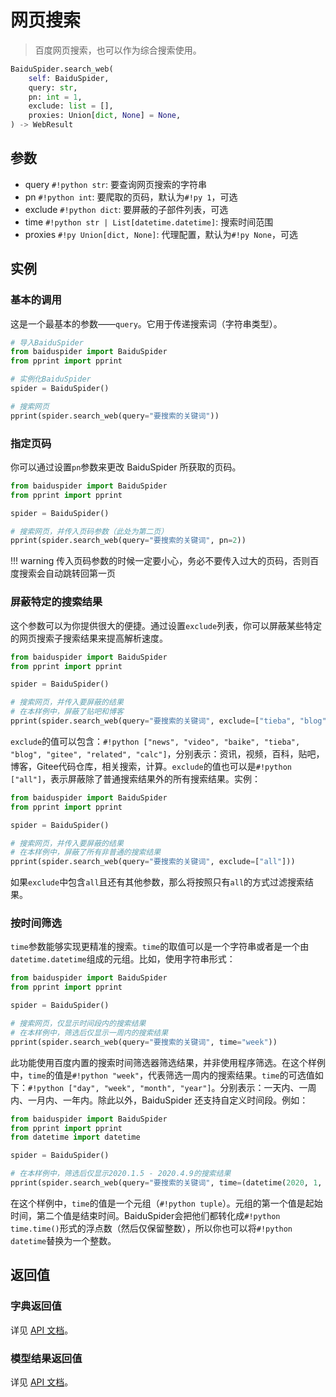 # 网页搜索

> 百度网页搜索，也可以作为综合搜索使用。

```python
BaiduSpider.search_web(
    self: BaiduSpider,
    query: str,
    pn: int = 1,
    exclude: list = [],
    proxies: Union[dict, None] = None,
) -> WebResult
```

## 参数

- query `#!python str`: 要查询网页搜索的字符串
- pn `#!python int`: 要爬取的页码，默认为`#!py 1`，可选
- exclude `#!python dict`: 要屏蔽的子部件列表，可选
- time `#!python str | List[datetime.datetime]`: 搜索时间范围
- proxies `#!py Union[dict, None]`: 代理配置，默认为`#!py None`，可选

## 实例

### 基本的调用

这是一个最基本的参数——`query`。它用于传递搜索词（字符串类型）。

```python hl_lines="9"
# 导入BaiduSpider
from baiduspider import BaiduSpider
from pprint import pprint

# 实例化BaiduSpider
spider = BaiduSpider()

# 搜索网页
pprint(spider.search_web(query="要搜索的关键词"))
```

### 指定页码

你可以通过设置`pn`参数来更改 BaiduSpider 所获取的页码。

```python hl_lines="7"
from baiduspider import BaiduSpider
from pprint import pprint

spider = BaiduSpider()

# 搜索网页，并传入页码参数（此处为第二页）
pprint(spider.search_web(query="要搜索的关键词", pn=2))
```

!!! warning
    传入页码参数的时候一定要小心，务必不要传入过大的页码，否则百度搜索会自动跳转回第一页

### 屏蔽特定的搜索结果

这个参数可以为你提供很大的便捷。通过设置`exclude`列表，你可以屏蔽某些特定的网页搜索子搜索结果来提高解析速度。

```python
from baiduspider import BaiduSpider
from pprint import pprint

spider = BaiduSpider()

# 搜索网页，并传入要屏蔽的结果
# 在本样例中，屏蔽了贴吧和博客
pprint(spider.search_web(query="要搜索的关键词", exclude=["tieba", "blog"]))
```

`exclude`的值可以包含：`#!python ["news", "video", "baike", "tieba", "blog", "gitee", "related", "calc"]`，分别表示：资讯，视频，百科，贴吧，博客，Gitee代码仓库，相关搜索，计算。`exclude`的值也可以是`#!python ["all"]`，表示屏蔽除了普通搜索结果外的所有搜索结果。实例：

```python
from baiduspider import BaiduSpider
from pprint import pprint

spider = BaiduSpider()

# 搜索网页，并传入要屏蔽的结果
# 在本样例中，屏蔽了所有非普通的搜索结果
pprint(spider.search_web(query="要搜索的关键词", exclude=["all"]))
```

如果`exclude`中包含`all`且还有其他参数，那么将按照只有`all`的方式过滤搜索结果。

### 按时间筛选

`time`参数能够实现更精准的搜索。`time`的取值可以是一个字符串或者是一个由`datetime.datetime`组成的元组。比如，使用字符串形式：

```python hl_lines="8"
from baiduspider import BaiduSpider
from pprint import pprint

spider = BaiduSpider()

# 搜索网页，仅显示时间段内的搜索结果
# 在本样例中，筛选后仅显示一周内的搜索结果
pprint(spider.search_web(query="要搜索的关键词", time="week"))
```

此功能使用百度内置的搜索时间筛选器筛选结果，并非使用程序筛选。在这个样例中，`time`的值是`#!python "week"`，代表筛选一周内的搜索结果。`time`的可选值如下：`#!python ["day", "week", "month", "year"]`。分别表示：一天内、一周内、一月内、一年内。除此以外，BaiduSpider 还支持自定义时间段。例如：

```python hl_lines="8"
from baiduspider import BaiduSpider
from pprint import pprint
from datetime import datetime

spider = BaiduSpider()

# 在本样例中，筛选后仅显示2020.1.5 - 2020.4.9的搜索结果
pprint(spider.search_web(query="要搜索的关键词", time=(datetime(2020, 1, 5), datetime(2020, 4, 9))))
```
在这个样例中，`time`的值是一个元组（`#!python tuple`）。元组的第一个值是起始时间，第二个值是结束时间。BaiduSpider会把他们都转化成`#!python time.time()`形式的浮点数（然后仅保留整数），所以你也可以将`#!python datetime`替换为一个整数。

## 返回值

### 字典返回值

详见 [API 文档](/api/baiduspider/__init__.html#baiduspider.__init__.BaiduSpider.search_web)。

### 模型结果返回值

详见 [API 文档](/api/baiduspider/models/web.html)。
